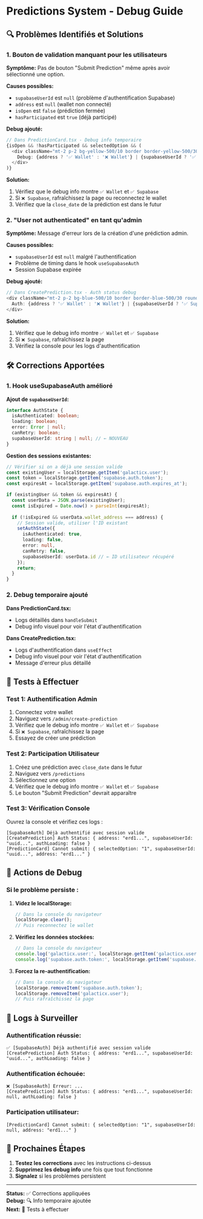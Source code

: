 # Predictions System - Debug Guide

## 🔍 Problèmes Identifiés et Solutions

### 1. Bouton de validation manquant pour les utilisateurs

**Symptôme:** Pas de bouton "Submit Prediction" même après avoir sélectionné une option.

**Causes possibles:**
- `supabaseUserId` est `null` (problème d'authentification Supabase)
- `address` est `null` (wallet non connecté)
- `isOpen` est `false` (prédiction fermée)
- `hasParticipated` est `true` (déjà participé)

**Debug ajouté:**
```typescript
// Dans PredictionCard.tsx - Debug info temporaire
{isOpen && !hasParticipated && selectedOption && (
  <div className="mt-2 p-2 bg-yellow-500/10 border border-yellow-500/30 rounded text-xs text-yellow-400">
    Debug: {address ? '✅ Wallet' : '❌ Wallet'} | {supabaseUserId ? '✅ Supabase' : '❌ Supabase'}
  </div>
)}
```

**Solution:**
1. Vérifiez que le debug info montre `✅ Wallet` et `✅ Supabase`
2. Si `❌ Supabase`, rafraîchissez la page ou reconnectez le wallet
3. Vérifiez que la `close_date` de la prédiction est dans le futur

### 2. "User not authenticated" en tant qu'admin

**Symptôme:** Message d'erreur lors de la création d'une prédiction admin.

**Causes possibles:**
- `supabaseUserId` est `null` malgré l'authentification
- Problème de timing dans le hook `useSupabaseAuth`
- Session Supabase expirée

**Debug ajouté:**
```typescript
// Dans CreatePrediction.tsx - Auth status debug
<div className="mt-2 p-2 bg-blue-500/10 border border-blue-500/30 rounded text-xs text-blue-400">
  Auth: {address ? '✅ Wallet' : '❌ Wallet'} | {supabaseUserId ? '✅ Supabase' : '❌ Supabase'}
</div>
```

**Solution:**
1. Vérifiez que le debug info montre `✅ Wallet` et `✅ Supabase`
2. Si `❌ Supabase`, rafraîchissez la page
3. Vérifiez la console pour les logs d'authentification

## 🛠 Corrections Apportées

### 1. Hook useSupabaseAuth amélioré

**Ajout de `supabaseUserId`:**
```typescript
interface AuthState {
  isAuthenticated: boolean;
  loading: boolean;
  error: Error | null;
  canRetry: boolean;
  supabaseUserId: string | null; // ← NOUVEAU
}
```

**Gestion des sessions existantes:**
```typescript
// Vérifier si on a déjà une session valide
const existingUser = localStorage.getItem('galacticx.user');
const token = localStorage.getItem('supabase.auth.token');
const expiresAt = localStorage.getItem('supabase.auth.expires_at');

if (existingUser && token && expiresAt) {
  const userData = JSON.parse(existingUser);
  const isExpired = Date.now() > parseInt(expiresAt);
  
  if (!isExpired && userData.wallet_address === address) {
    // Session valide, utiliser l'ID existant
    setAuthState({
      isAuthenticated: true,
      loading: false,
      error: null,
      canRetry: false,
      supabaseUserId: userData.id // ← ID utilisateur récupéré
    });
    return;
  }
}
```

### 2. Debug temporaire ajouté

**Dans PredictionCard.tsx:**
- Logs détaillés dans `handleSubmit`
- Debug info visuel pour voir l'état d'authentification

**Dans CreatePrediction.tsx:**
- Logs d'authentification dans `useEffect`
- Debug info visuel pour voir l'état d'authentification
- Message d'erreur plus détaillé

## 🧪 Tests à Effectuer

### Test 1: Authentification Admin
1. Connectez votre wallet
2. Naviguez vers `/admin/create-prediction`
3. Vérifiez que le debug info montre `✅ Wallet` et `✅ Supabase`
4. Si `❌ Supabase`, rafraîchissez la page
5. Essayez de créer une prédiction

### Test 2: Participation Utilisateur
1. Créez une prédiction avec `close_date` dans le futur
2. Naviguez vers `/predictions`
3. Sélectionnez une option
4. Vérifiez que le debug info montre `✅ Wallet` et `✅ Supabase`
5. Le bouton "Submit Prediction" devrait apparaître

### Test 3: Vérification Console
Ouvrez la console et vérifiez ces logs :
```
[SupabaseAuth] Déjà authentifié avec session valide
[CreatePrediction] Auth Status: { address: "erd1...", supabaseUserId: "uuid...", authLoading: false }
[PredictionCard] Cannot submit: { selectedOption: "1", supabaseUserId: "uuid...", address: "erd1..." }
```

## 🔧 Actions de Debug

### Si le problème persiste :

1. **Videz le localStorage:**
   ```javascript
   // Dans la console du navigateur
   localStorage.clear();
   // Puis reconnectez le wallet
   ```

2. **Vérifiez les données stockées:**
   ```javascript
   // Dans la console du navigateur
   console.log('galacticx.user:', localStorage.getItem('galacticx.user'));
   console.log('supabase.auth.token:', localStorage.getItem('supabase.auth.token'));
   ```

3. **Forcez la re-authentification:**
   ```javascript
   // Dans la console du navigateur
   localStorage.removeItem('supabase.auth.token');
   localStorage.removeItem('galacticx.user');
   // Puis rafraîchissez la page
   ```

## 📝 Logs à Surveiller

### Authentification réussie:
```
✅ [SupabaseAuth] Déjà authentifié avec session valide
[CreatePrediction] Auth Status: { address: "erd1...", supabaseUserId: "uuid...", authLoading: false }
```

### Authentification échouée:
```
❌ [SupabaseAuth] Erreur: ...
[CreatePrediction] Auth Status: { address: "erd1...", supabaseUserId: null, authLoading: false }
```

### Participation utilisateur:
```
[PredictionCard] Cannot submit: { selectedOption: "1", supabaseUserId: null, address: "erd1..." }
```

## 🎯 Prochaines Étapes

1. **Testez les corrections** avec les instructions ci-dessus
2. **Supprimez les debug info** une fois que tout fonctionne
3. **Signalez** si les problèmes persistent

---

**Status:** ✅ Corrections appliquées  
**Debug:** 🔍 Info temporaire ajoutée  
**Next:** 🧪 Tests à effectuer
